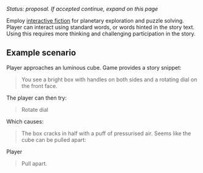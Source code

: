 _Status: proposal._
_If accepted continue, expand on this page_

Employ [interactive fiction](https://en.wikipedia.org/wiki/Interactive_fiction) for planetary exploration and puzzle solving.
Player can interact using standard words, or words hinted in the story text.
Using this requires more thinking and challenging participation in the story.

## Example scenario

Player approaches an luminous cube. Game provides a story snippet:

> You see a bright box with handles on both sides and a rotating dial on the front face.

The player can then try:

> Rotate dial

Which causes:

> The box cracks in half with a puff of pressurised air. Seems like the cube can be pulled apart:

Player
> Pull apart.

